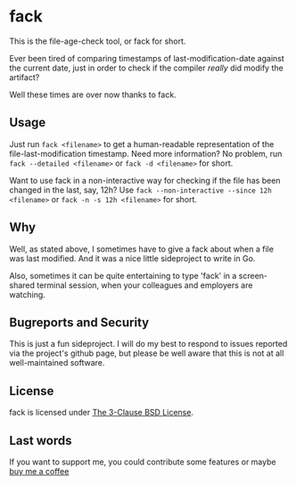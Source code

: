 # fack

This is the file-age-check tool,
or fack for short.

Ever been tired of comparing timestamps of last-modification-date against the
current date,
just in order to check if the compiler *really* did modify the artifact?

Well these times are over now thanks to fack.

## Usage

Just run `fack <filename>` to get a human-readable representation of the
file-last-modification timestamp.
Need more information? No problem, run `fack --detailed <filename>` or
`fack -d <filename>` for short.

Want to use fack in a non-interactive way for checking if the file has been
changed in the last, say, 12h? Use `fack --non-interactive --since 12h <filename>`
or `fack -n -s 12h <filename>` for short.

## Why

Well, as stated above, I sometimes have to give a fack about when a file
was last modified. And it was a nice little sideproject to write in Go.

Also, sometimes it can be quite entertaining to type 'fack' in a screen-shared
terminal session, when your colleagues and employers are watching.

## Bugreports and Security

This is just a fun sideproject. I will do my best to respond to issues reported via
the project's github page, but please be well aware that this is not at all well-maintained software.

## License

fack is licensed under [The 3-Clause BSD License](https://opensource.org/license/bsd-3-clause).

## Last words

If you want to support me, you could contribute some features or maybe [buy me a coffee](https://ko-fi.com/dickenhobelix)

